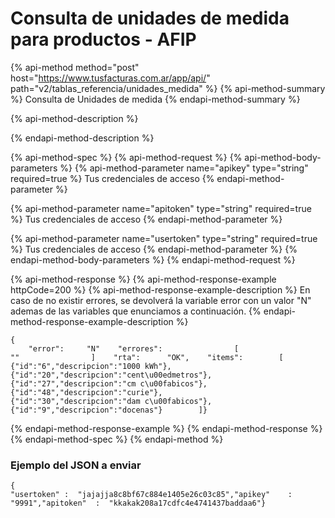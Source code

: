 # Consulta de unidades de medida para productos - AFIP

{% api-method method="post" host="https://www.tusfacturas.com.ar/app/api/" path="v2/tablas\_referencia/unidades\_medida" %}
{% api-method-summary %}
Consulta de Unidades de medida
{% endapi-method-summary %}

{% api-method-description %}

{% endapi-method-description %}

{% api-method-spec %}
{% api-method-request %}
{% api-method-body-parameters %}
{% api-method-parameter name="apikey" type="string" required=true %}
Tus credenciales de acceso
{% endapi-method-parameter %}

{% api-method-parameter name="apitoken" type="string" required=true %}
Tus credenciales de acceso
{% endapi-method-parameter %}

{% api-method-parameter name="usertoken" type="string" required=true %}
Tus credenciales de acceso
{% endapi-method-parameter %}
{% endapi-method-body-parameters %}
{% endapi-method-request %}

{% api-method-response %}
{% api-method-response-example httpCode=200 %}
{% api-method-response-example-description %}
En caso de no existir errores, se devolverá la variable error con un valor "N" ademas de las variables que enunciamos a continuación.
{% endapi-method-response-example-description %}

```
{
    "error":     "N"    "errores":                [                    ""                ]    "rta":      "OK",    "items":        [            {"id":"6","descripcion":"1000 kWh"},            {"id":"20","descripcion":"cent\u00edmetros"},            {"id":"27","descripcion":"cm c\u00fabicos"},            {"id":"48","descripcion":"curie"},            {"id":"30","descripcion":"dam c\u00fabicos"},            {"id":"9","descripcion":"docenas"}        ]}
```
{% endapi-method-response-example %}
{% endapi-method-response %}
{% endapi-method-spec %}
{% endapi-method %}

### Ejemplo del JSON a enviar

```text
{
"usertoken" :  "jajajja8c8bf67c884e1405e26c03c85","apikey"    :  "9991","apitoken"  :  "kkakak208a17cdfc4e4741437baddaa6"}
```

